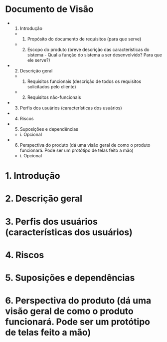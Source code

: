 # Documento de Visão
  
- 1. Introdução
  * 1. Propósito do documento de requisitos (para que serve)
  * 2. Escopo do produto (breve descrição das características do sistema - Qual a função do sistema a ser desenvolvido? Para que ele serve?)
- 2. Descrição geral
  * 1. Requisitos funcionais (descrição de todos os requisitos solicitados pelo cliente)
  * 2. Requisitos não-funcionais
- 3. Perfis dos usuários (características dos usuários)
- 4. Riscos
- 5. Suposições e dependências
  * i. Opcional
- 6. Perspectiva do produto (dá uma visão geral de como o produto funcionará. Pode ser um protótipo de telas feito a mão)
  * i. Opcional
  
# 1. Introdução  
  
# 2. Descrição geral  
  
# 3. Perfis dos usuários (características dos usuários)  
  
# 4. Riscos  
  
# 5. Suposições e dependências  
  
# 6. Perspectiva do produto (dá uma visão geral de como o produto funcionará. Pode ser um protótipo de telas feito a mão)
